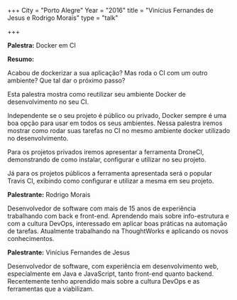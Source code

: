 +++
City = "Porto Alegre"
Year = "2016"
title = "Vinícius Fernandes de Jesus e Rodrigo Morais"
type = "talk"

+++

<div class="span-15  ">
  <div class="span-15  last ">
  <p><strong>Palestra:</strong>
  Docker em CI
</p>

<p><strong>Resumo:</strong></p>

<p>
Acabou de dockerizar a sua aplicação? Mas roda o CI com um outro ambiente? Que tal dar o próximo passo?
</p>
<p>
Esta palestra mostra como reutilizar seu ambiente Docker de desenvolvimento no seu CI.
</p>
<p>
Independente se o seu projeto é público ou privado, Docker sempre é uma boa opção para usar em todos os seus ambientes. Nessa palestra iremos mostrar como rodar suas tarefas no CI no mesmo ambiente docker utilizado no desenvolvimento.
</p>
<p>
Para os projetos privados iremos apresentar a ferramenta DroneCI, demonstrando de como instalar, configurar e utilizar no seu projeto.
</p>
<p>
Já para os projetos públicos a ferramenta apresentada será o popular Travis CI, exibindo como configurar e utilizar a mesma em seu projeto.
</p>

<p><strong>Palestrante:</strong>
Rodrigo Morais
</p>

<p>
Desenvolvedor de software com mais de 15 anos de experiência trabalhando com back e front-end. Aprendendo mais sobre info-estrutura e com a cultura DevOps, interessado em aplicar boas práticas na automaçāo de tarefas. Atualmente trabalhando na ThoughtWorks e aplicando os novos conhecimentos.
</p>

<p><strong>Palestrante:</strong>
Vinícius Fernandes de Jesus
</p>

<p>
Desenvolvedor de software, com experiência em desenvolvimento web, especialmente em Java e JavaScript, tanto front-end quanto backend. Recentemente tenho aprendido mais sobre a cultura DevOps e as ferramentas que a viabilizam.
</p>

  </div>
</div>
